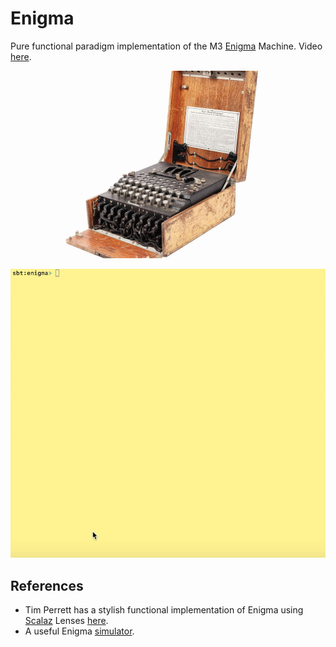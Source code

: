 # Enigma

Pure functional paradigm implementation of the M3 [Enigma](https://en.wikipedia.org/wiki/Enigma_machine) Machine. Video [here](http://www.youtube.com/watch?v=umArTbL1h3A&t).

<p align="center">
  <img width="400" src="data/enigma.jpg">
</p>

<p align="center">
  <img width="700" src="data/enigma.gif">
</p>

## References
- Tim Perrett has a stylish functional implementation of Enigma using [Scalaz](http://eed3si9n.com/learning-scalaz/Lens.html) Lenses [here](https://github.com/timperrett/enigma).
- A useful Enigma [simulator](https://www.101computing.net/enigma-machine-emulator/).
